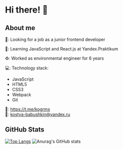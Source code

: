 # Hi there! 👋 
## About me
🔎: Looking for a job as a junior frontend developer

🌱: Learning JavaScript and React.js at Yandex.Praktikum

♻️: Worked as environmental engineer for 6 years

💻: Technology stack:
* JavaScript
* HTML5
* CSS3
* Webpack
* Git

📱: https://t.me/kogrms  
📧: kostya-babushkin@yandex.ru

## GitHub Stats
[![Top Langs](https://github-readme-stats.vercel.app/api/top-langs/?username=kogrms&layout=compact&theme=vue-dark)](https://github.com/kogrms/github-readme-stats)
![Anurag's GitHub stats](https://github-readme-stats.vercel.app/api?username=kogrms&show_icons=true&theme=vue-dark)
